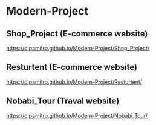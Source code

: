 # Modern-Project
 ## Shop_Project (E-commerce website)
https://dipamitro.github.io/Modern-Project/Shop_Project/
 ## Resturtent (E-commerce website)
https://dipamitro.github.io/Modern-Project/Resturtent/
 ## Nobabi_Tour (Traval website)
https://dipamitro.github.io/Modern-Project/Nobabi_Tour/

